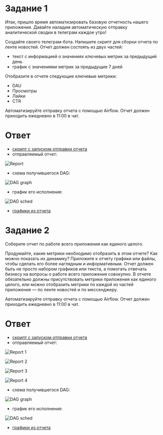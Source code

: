 # Задание 1

Итак, пришло время автоматизировать базовую отчетность нашего приложения. Давайте наладим автоматическую отправку аналитической сводки в телеграм каждое утро! 

Создайте своего телеграм-бота. 
Напишите скрипт для сборки отчета по ленте новостей. Отчет должен состоять из двух частей:

* текст с информацией о значениях ключевых метрик за предыдущий день
* график с значениями метрик за предыдущие 7 дней

Отобразите в отчете следующие ключевые метрики: 

* DAU 
* Просмотры
* Лайки
* CTR

Автоматизируйте отправку отчета с помощью Airflow. Отчет должен приходить ежедневно в 11:00 в чат. 

# Ответ

* [скрипт с запуском отправки отчета](https://github.com/usermarat/DA_simulator/blob/main/5.Reporting_automation/Task_7_1.py)
* отправляемый отчет:

![Report](https://github.com/usermarat/DA_simulator/assets/87779469/5a813cc5-b50c-4213-aaab-0c489234483a)

* схема получившегося DAG:

![DAG graph](https://github.com/usermarat/DA_simulator/assets/87779469/590b253e-1962-4e99-bfcc-b2efb317153b)

* график его исполнения:

![DAG sched](https://github.com/usermarat/DA_simulator/assets/87779469/1bda7917-4429-4c52-ba6b-d771de745599)

* [графики из отчета](https://github.com/usermarat/DA_simulator/tree/main/5.Reporting_automation/report_1)

# Задание 2

Соберите отчет по работе всего приложения как единого целого. 

Продумайте, какие метрики необходимо отобразить в этом отчете? Как можно показать их динамику? 
Приложите к отчету графики или файлы, чтобы сделать его более наглядным и информативным. 
Отчет должен быть не просто набором графиков или текста, а помогать отвечать бизнесу на вопросы о работе всего приложения совокупно. 
В отчете обязательно должны присутствовать метрики приложения как единого целого, или можно отобразить метрики по каждой из частей приложения — по ленте новостей и по мессенджеру.  

Автоматизируйте отправку отчета с помощью Airflow. 
Отчет должен приходить ежедневно в 11:00 в чат. 

# Ответ

* [скрипт с запуском отправки отчета](https://github.com/usermarat/DA_simulator/blob/main/5.Reporting_automation/Task_7_2.py)
* отправляемый отчет:

![Report 1](https://github.com/usermarat/DA_simulator/assets/87779469/0ad69db0-3bf5-4130-ac83-63021029dfcb)

![Report 2](https://github.com/usermarat/DA_simulator/assets/87779469/c1438947-615e-4bf7-9f47-5b26dbfd14c4)

![Report 3](https://github.com/usermarat/DA_simulator/assets/87779469/f89f429c-33cb-4129-8a77-4a742cc4d2d6)

![Report 4](https://github.com/usermarat/DA_simulator/assets/87779469/79a95f2e-f7f1-42fe-8c53-cb65cd23b8f2)

* схема получившегося DAG:

![DAG graph](https://github.com/usermarat/DA_simulator/assets/87779469/bb3a0534-7495-4586-ad15-cc43a669b223)

* график его исполнения:

![DAG sched](https://github.com/usermarat/DA_simulator/assets/87779469/68ece0e7-2180-4cab-bb07-f0201e56b89d)

* [графики из отчета](https://github.com/usermarat/DA_simulator/tree/main/5.Reporting_automation/report_2)
